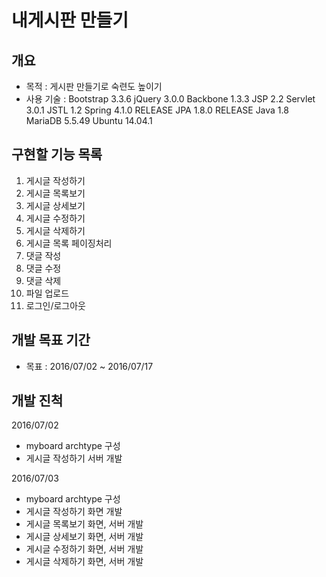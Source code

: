 # 내게시판 만들기

## 개요
- 목적 : 게시판 만들기로 숙련도 높이기
- 사용 기술 :
Bootstrap 3.3.6
jQuery 3.0.0
Backbone 1.3.3
JSP 2.2
Servlet 3.0.1
JSTL 1.2
Spring 4.1.0 RELEASE
JPA 1.8.0 RELEASE
Java 1.8
MariaDB 5.5.49
Ubuntu 14.04.1

## 구현할 기능 목록
01. 게시글 작성하기
02. 게시글 목록보기
03. 게시글 상세보기
04. 게시글 수정하기
05. 게시글 삭제하기
06. 게시글 목록 페이징처리
07. 댓글 작성
08. 댓글 수정
09. 댓글 삭제
10. 파일 업로드
11. 로그인/로그아웃

## 개발 목표 기간
- 목표 : 2016/07/02 ~ 2016/07/17

## 개발 진척
2016/07/02
- myboard archtype 구성
- 게시글 작성하기 서버 개발

2016/07/03
- myboard archtype 구성
- 게시글 작성하기 화면 개발
- 게시글 목록보기 화면, 서버 개발
- 게시글 상세보기 화면, 서버 개발
- 게시글 수정하기 화면, 서버 개발
- 게시글 삭제하기 화면, 서버 개발
